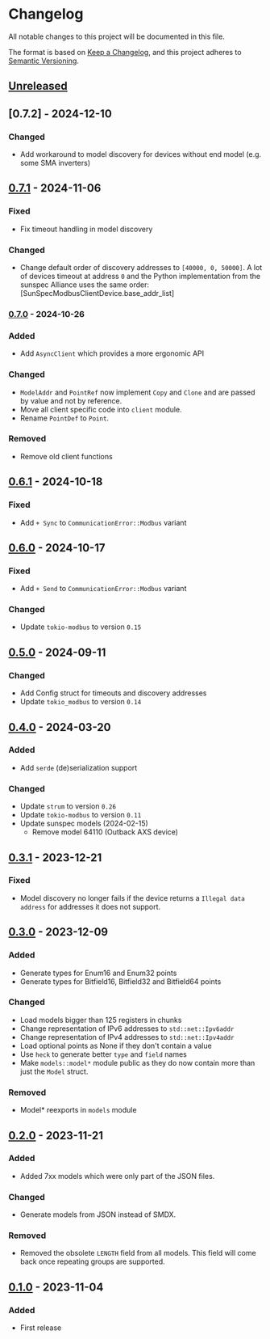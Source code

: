 # Changelog

All notable changes to this project will be documented in this file.

The format is based on [Keep a Changelog](https://keepachangelog.com/en/1.1.0/),
and this project adheres to [Semantic Versioning](https://semver.org/spec/v2.0.0.html).

## [Unreleased]

## [0.7.2] - 2024-12-10

### Changed

- Add workaround to model discovery for devices without end model (e.g. some SMA inverters)

## [0.7.1] - 2024-11-06

### Fixed

- Fix timeout handling in model discovery

### Changed

- Change default order of discovery addresses to `[40000, 0, 50000]`. A lot
  of devices timeout at address `0` and the Python implementation from the
  sunspec Alliance uses the same order: [SunSpecModbusClientDevice.base\_addr\_list]

[SunSpecModbusClientDevice.base_addr_list]: https://github.com/sunspec/pysunspec2/blob/7d27273e8568c48e54186ce7bfea3f4573b21deb/sunspec2/modbus/client.py#L193

### [0.7.0] - 2024-10-26

### Added

- Add `AsyncClient` which provides a more ergonomic API

### Changed

- `ModelAddr` and `PointRef` now implement `Copy` and `Clone` and are passed
  by value and not by reference.
- Move all client specific code into `client` module.
- Rename `PointDef` to `Point`.

### Removed

- Remove old client functions

## [0.6.1] - 2024-10-18

### Fixed

- Add `+ Sync` to `CommunicationError::Modbus` variant

## [0.6.0] - 2024-10-17

### Fixed

- Add `+ Send` to `CommunicationError::Modbus` variant

### Changed

- Update `tokio-modbus` to version `0.15`

## [0.5.0] - 2024-09-11

### Changed

- Add Config struct for timeouts and discovery addresses
- Update `tokio_modbus` to version `0.14`

## [0.4.0] - 2024-03-20

### Added

- Add `serde` (de)serialization support

### Changed

- Update `strum` to version `0.26`
- Update `tokio-modbus` to version `0.11`
- Update sunspec models (2024-02-15)
  - Remove model 64110 (Outback AXS device)

## [0.3.1] - 2023-12-21

### Fixed

- Model discovery no longer fails if the device returns a
  `Illegal data address` for addresses it does not support.

## [0.3.0] - 2023-12-09

### Added

- Generate types for Enum16 and Enum32 points
- Generate types for Bitfield16, Bitfield32 and Bitfield64 points

### Changed

- Load models bigger than 125 registers in chunks
- Change representation of IPv6 addresses to `std::net::Ipv6addr`
- Change representation of IPv4 addresses to `std::net::Ipv4addr`
- Load optional points as None if they don't contain a value
- Use `heck` to generate better `type` and `field` names
- Make `models::model*` module public as they do now contain
  more than just the `Model` struct.

### Removed

- Model\* reexports in `models` module

## [0.2.0] - 2023-11-21

### Added

- Added 7xx models which were only part of the JSON files.

### Changed

- Generate models from JSON instead of SMDX.

### Removed

- Removed the obsolete `LENGTH` field from all models. This
  field will come back once repeating groups are supported.

## [0.1.0] - 2023-11-04

### Added

- First release

[unreleased]: https://github.com/bikeshedder/sunspec/compare/v0.7.2...HEAD
[0.7.1]: https://github.com/bikeshedder/sunspec/compare/v0.7.1...v0.7.2
[0.7.1]: https://github.com/bikeshedder/sunspec/compare/v0.7.0...v0.7.1
[0.7.0]: https://github.com/bikeshedder/sunspec/compare/v0.6.1...v0.7.0
[0.6.1]: https://github.com/bikeshedder/sunspec/compare/v0.6.0...v0.6.1
[0.6.0]: https://github.com/bikeshedder/sunspec/compare/v0.5.0...v0.6.0
[0.5.0]: https://github.com/bikeshedder/sunspec/compare/v0.4.0...v0.5.0
[0.4.0]: https://github.com/bikeshedder/sunspec/compare/v0.3.1...v0.4.0
[0.3.1]: https://github.com/bikeshedder/sunspec/compare/v0.3.0...v0.3.1
[0.3.0]: https://github.com/bikeshedder/sunspec/compare/v0.2.0...v0.3.0
[0.2.0]: https://github.com/bikeshedder/sunspec/compare/v0.1.0...v0.2.0
[0.1.0]: https://github.com/bikeshedder/sunspec/releases/tag/v0.1.0
